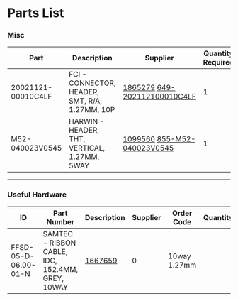 # Parts List

### Misc

| Part | Description | Supplier | Quantity Required | Notes
| ---  | ---         | ---       | ---               | ---
|20021121-00010C4LF|FCI - CONNECTOR, HEADER, SMT, R/A, 1.27MM, 10P|[1865279](http://uk.farnell.com/webapp/wcs/stores/servlet/Search?st=1865279) [649-202112100010C4LF](http://uk.mouser.com/Search/Refine.aspx?N=1323043&Keyword=649-202112100010C4LF)|1|JTAG1
|M52-040023V0545|HARWIN - HEADER, THT, VERTICAL, 1.27MM, 5WAY|[1099560](http://uk.farnell.com/webapp/wcs/stores/servlet/Search?st=1099560) [855-M52-040023V0545](http://uk.mouser.com/Search/Refine.aspx?N=1323043&Keyword=855-M52-040023V0545)|1|JTAG2

----

### Useful Hardware

| ID | Part Number | Description | Supplier | Order Code | Quantity
| --- | --- | --- | --- | --- | ---
|FFSD-05-D-06.00-01-N|SAMTEC - RIBBON CABLE, IDC, 152.4MM, GREY, 10WAY|[1667659](http://uk.farnell.com/webapp/wcs/stores/servlet/Search?st=1667659)|0|10way 1.27mm
